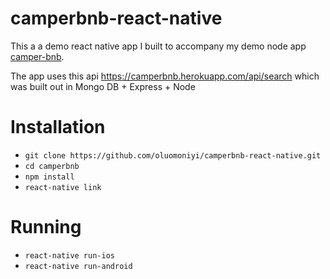 # camperbnb-react-native
This a a demo react native app I built to accompany my demo node app [camper-bnb](https://camperbnb.herokuapp.com). 

The app uses this api https://camperbnb.herokuapp.com/api/search which was built out in Mongo DB + Express + Node

# Installation

- `git clone https://github.com/oluomoniyi/camperbnb-react-native.git`
- `cd camperbnb`
- `npm install`
- `react-native link`


# Running

- `react-native run-ios`
- `react-native run-android`


